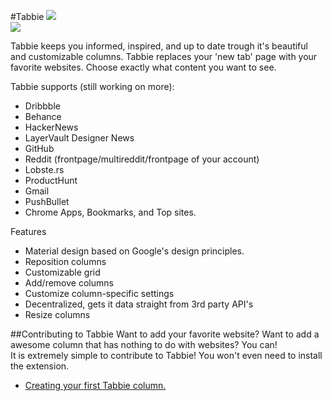 #Tabbie
![](https://cloud.githubusercontent.com/assets/1415847/6825212/2231c0f2-d2f9-11e4-8eea-134c067d084e.png)  
![](https://cloud.githubusercontent.com/assets/1415847/6825227/43d8f36a-d2f9-11e4-973f-3e1a07d25820.png)  
  
Tabbie keeps you informed, inspired, and up to date trough it's beautiful and customizable columns.
Tabbie replaces your 'new tab' page with your favorite websites.
Choose exactly what content you want to see.

Tabbie supports (still working on more):
- Dribbble
- Behance
- HackerNews
- LayerVault Designer News
- GitHub
- Reddit (frontpage/multireddit/frontpage of your account)
- Lobste.rs
- ProductHunt
- Gmail
- PushBullet
- Chrome Apps, Bookmarks, and Top sites.

Features
- Material design based on Google's design principles.
- Reposition columns
- Customizable grid
- Add/remove columns
- Customize column-specific settings
- Decentralized, gets it data straight from 3rd party API's
- Resize columns


##Contributing to Tabbie
Want to add your favorite website? Want to add a awesome column that has nothing to do with websites? You can!  
It is extremely simple to contribute to Tabbie! You won't even need to install the extension.

- [Creating your first Tabbie column.](https://github.com/jariz/tabbie/blob/master/CONTRIBUTING.md)
